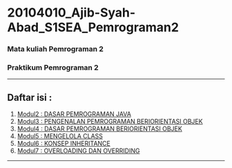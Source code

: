 # 20104010_Ajib-Syah-Abad_S1SEA_Pemrograman2
### Mata kuliah Pemrograman 2
### Praktikum Pemrograman 2

<hr>

## Daftar isi :
1. [Modul2 : DASAR PEMROGRAMAN JAVA](https://github.com/ajep96/20104010_Ajib-Syah-Abad_S1SEA_Pemrograman2/tree/modul2)
2. [Modul3 : PENGENALAN PEMROGRAMAN BERIORIENTASI OBJEK](https://github.com/ajep96/20104010_Ajib-Syah-Abad_S1SEA_Pemrograman2/tree/modul3)
3. [Modul4 : DASAR PEMROGRAMAN BERIORIENTASI OBJEK](https://github.com/ajep96/20104010_Ajib-Syah-Abad_S1SEA_Pemrograman2/tree/modul4)
4. [Modul5 : MENGELOLA CLASS](https://github.com/ajep96/20104010_Ajib-Syah-Abad_S1SEA_Pemrograman2/tree/modul5)
5. [Modul6 : KONSEP INHERITANCE](https://github.com/ajep96/20104010_Ajib-Syah-Abad_S1SEA_Pemrograman2/tree/modul6)
6. [Modul7 : OVERLOADING DAN OVERRIDING](https://github.com/ajep96/20104010_Ajib-Syah-Abad_S1SEA_Pemrograman2/tree/modul7)

<hr>
